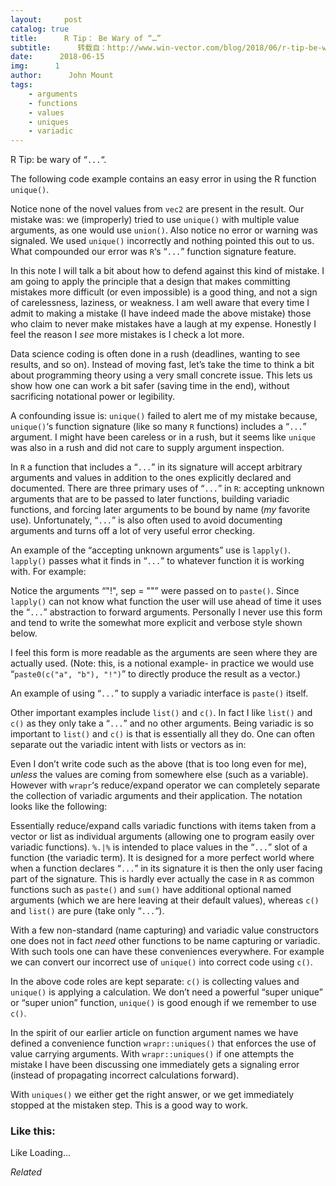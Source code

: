 ```yaml
---
layout:     post
catalog: true
title:      R Tip： Be Wary of “…”
subtitle:      转载自：http://www.win-vector.com/blog/2018/06/r-tip-be-wary-of/
date:      2018-06-15
img:      1
author:      John Mount
tags:
    - arguments
    - functions
    - values
    - uniques
    - variadic
---
```


R Tip: be wary of “`...`“.

The following code example contains an easy error in using the R function `unique()`.

Notice none of the novel values from `vec2` are present in the result. Our mistake was: we (improperly) tried to use `unique()` with multiple value arguments, as one would use `union()`. Also notice no error or warning was signaled. We used `unique()` incorrectly and nothing pointed this out to us. What compounded our error was `R`‘s “`...`” function signature feature.

In this note I will talk a bit about how to defend against this kind of mistake. I am going to apply the principle that a design that makes committing mistakes more difficult (or even impossible) is a good thing, and not a sign of carelessness, laziness, or weakness. I am well aware that every time I admit to making a mistake (I have indeed made the above mistake) those who claim to never make mistakes have a laugh at my expense. Honestly I feel the reason I *see* more mistakes is I check a lot more.




Data science coding is often done in a rush (deadlines, wanting to see results, and so on). Instead of moving fast, let’s take the time to think a bit about programming theory using a very small concrete issue. This lets us show how one can work a bit safer (saving time in the end), without sacrificing notational power or legibility.

A confounding issue is: `unique()` failed to alert me of my mistake because, `unique()`‘s function signature (like so many `R` functions) includes a “`...`” argument. I might have been careless or in a rush, but it seems like `unique` was also in a rush and did not care to supply argument inspection.

In `R` a function that includes a “`...`” in its signature will accept arbitrary arguments and values in addition to the ones explicitly declared and documented. There are three primary uses of “`...`” in `R`: accepting unknown arguments that are to be passed to later functions, building variadic functions, and forcing later arguments to be bound by name (*my* favorite use). Unfortunately, “`...`” is also often used to avoid documenting arguments and turns off a lot of very useful error checking.

An example of the “accepting unknown arguments” use is `lapply()`. `lapply()` passes what it finds in “`...`” to whatever function it is working with. For example:

Notice the arguments “"!", sep = ""” were passed on to `paste()`. Since `lapply()` can not know what function the user will use ahead of time it uses the “`...`” abstraction to forward arguments. Personally I never use this form and tend to write the somewhat more explicit and verbose style shown below.

I feel this form is more readable as the arguments are seen where they are actually used. (Note: this, is a notional example- in practice we would use “`paste0(c("a", "b"), "!")`” to directly produce the result as a vector.)

An example of using “`...`” to supply a variadic interface is `paste()` itself.

Other important examples include `list()` and `c()`. In fact I like `list()` and `c()` as they only take a “`...`” and no other arguments. Being variadic is so important to `list()` and `c()` is that is essentially all they do. One can often separate out the variadic intent with lists or vectors as in:

Even I don’t write code such as the above (that is too long even for me), *unless* the values are coming from somewhere else (such as a variable). However with `wrapr`‘s reduce/expand operator we can completely separate the collection of variadic arguments and their application. The notation looks like the following:

Essentially reduce/expand calls variadic functions with items taken from a vector or list as individual arguments (allowing one to program easily over variadic functions). `%.|%` is intended to place values in the “`...`” slot of a function (the variadic term). It is designed for a more perfect world where when a function declares “`...`” in its signature it is then the only user facing part of the signature. This is hardly ever actually the case in `R` as common functions such as `paste()` and `sum()` have additional optional named arguments (which we are here leaving at their default values), whereas `c()` and `list()` are pure (take only “`...`“).

With a few non-standard (name capturing) and variadic value constructors one does not in fact *need* other functions to be name capturing or variadic. With such tools one can have these conveniences everywhere. For example we can convert our incorrect use of `unique()` into correct code using `c()`.

In the above code roles are kept separate: `c()` is collecting values and `unique()` is applying a calculation. We don’t need a powerful “super unique” or “super union” function, `unique()` is good enough if we remember to use `c()`.

In the spirit of our earlier article on function argument names we have defined a convenience function `wrapr::uniques()` that enforces the use of value carrying arguments. With `wrapr::uniques()` if one attempts the mistake I have been discussing one immediately gets a signaling error (instead of propagating incorrect calculations forward).

With `uniques()` we either get the right answer, or we get immediately stopped at the mistaken step. This is a good way to work.

### Like this:

Like Loading...


*Related*

